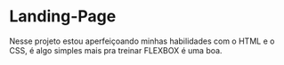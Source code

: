# Landing-Page
Nesse projeto estou aperfeiçoando minhas habilidades com o HTML e o CSS, é algo simples mais pra treinar FLEXBOX é uma boa.
